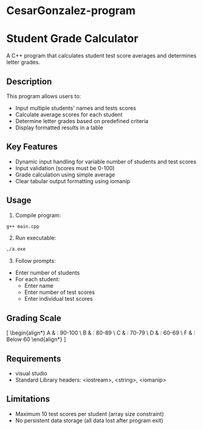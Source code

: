 # CesarGonzalez-program
# Student Grade Calculator

A C++ program that calculates student test score averages and determines letter grades.

## Description
This program allows users to:
- Input multiple students' names and tests scores
- Calculate average scores for each student
- Determine letter grades based on predefined criteria
- Display formatted results in a table

## Key Features
- Dynamic input handling for variable number of students and test scores
- Input validation (scores must be 0-100)
- Grade calculation using simple average
- Clear tabular output formatting using iomanip

## Usage
1. Compile program:
```bash
g++ main.cpp 
```
2. Run executable:
```bash
,/a.exe
```
3. Follow prompts:
- Enter number of students
- For each student:
  - Enter name
  - Enter number of test scores
  - Enter individual test scores

## Grading Scale
\[
\begin{align*}
A & : 90-100 \\
B & : 80-89 \\
C & : 70-79 \\
D & : 60-69 \\
F & : Below 60
\end{align*}
\]

## Requirements
- visual studio
- Standard Library headers: \<iostream>, \<string>, \<iomanip>

## Limitations
- Maximum 10 test scores per student (array size constraint)
- No persistent data storage (all data lost after program exit)
